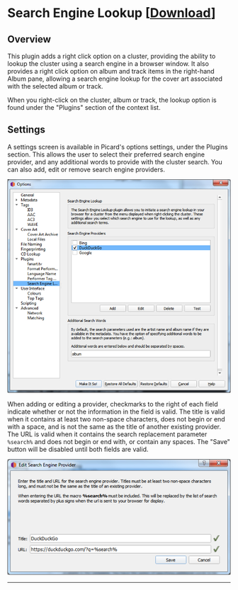 # Search Engine Lookup \[[Download](https://github.com/rdswift/picard-plugins/raw/2.0_RDS_Plugins/plugins/search_engine_lookup/search_engine_lookup.zip)\]

## Overview

This plugin adds a right click option on a cluster, providing the ability to lookup the cluster using a search engine in a browser window.
It also provides a right click option on album and track items in the right-hand Album pane, allowing a search engine lookup for the cover art
associated with the selected album or track.

When you right-click on the cluster, album or track, the lookup option is found under the "Plugins" section of the context list.

## Settings

A settings screen is available in Picard's options settings, under the Plugins section.  This allows the user to select their preferred
search engine provider, and any additional words to provide with the cluster search.  You can also add, edit or remove search engine providers.

![options image](https://github.com/rdswift/picard-plugins/raw/2.0_RDS_Plugins/plugins/search_engine_lookup/docs/options.jpg)

When adding or editing a provider, checkmarks to the right of each field indicate whether or not the information in the field is valid.
The title is valid when it contains at least two non-space characters, does not begin or end with a space, and is not the same as the
title of another existing provider.  The URL is valid when it contains the search replacement parameter ``%search%`` and does not begin
or end with, or contain any spaces.  The "Save" button will be disabled until both fields are valid.

![options edit image](https://github.com/rdswift/picard-plugins/raw/2.0_RDS_Plugins/plugins/search_engine_lookup/docs/options_edit.jpg)

---
